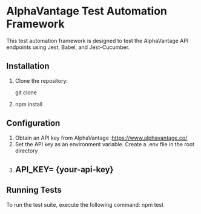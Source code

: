 # AlphaVantage Test Automation Framework

This test automation framework is designed to test the AlphaVantage API endpoints using Jest, Babel, and Jest-Cucumber.

## Installation

1. Clone the repository:

    git clone <repository-url>

2. npm install

## Configuration
1. Obtain an API key from AlphaVantage :https://www.alphavantage.co/
2. Set the API key as an environment variable. Create a .env file in the root directory
3. ## API_KEY= {your-api-key}

## Running Tests

To run the test suite, execute the following command:
npm test
